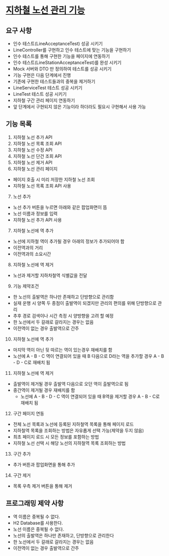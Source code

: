 # [지하철 노선 관리 기능](https://github.com/fucct/atdd-subway-admin)

## 요구 사항

- 인수 테스트(LineAcceptanceTest) 성공 시키기
- LineController를 구현하고 인수 테스트에 맞는 기능을 구현하기
- 인수 테스트를 통해 구현한 기능을 페이지에 연동하기
- 인수 테스트(LineStationAcceptanceTest)를 완성 시키기
- Mock 서버와 DTO 만 정의하여 테스트를 성공 시키기
- 기능 구현은 다음 단계에서 진행
- 기존에 구현한 테스트들과의 중복을 제거하기
- LineServiceTest 테스트 성공 시키기
- LineTest 테스트 성공 시키기
- 지하철 구간 관리 페이지 연동하기
- 앞 단계에서 구현되지 않은 기능이라 하더라도 필요시 구현해서 사용 가능

## 기능 목록

1. 지하철 노선 추가 API
2. 지하철 노선 목록 조회 API
3. 지하철 노선 수정 API
4. 지하철 노선 단건 조회 API
5. 지하철 노선 제거 API
6. 지하철 노선 관리 페이지
- 페이지 호출 시 미리 저장한 지하철 노선 조회
- 지하철 노선 목록 조회 API 사용
7. 노선 추가
-  노선 추가 버튼을 누르면 아래와 같은 팝업화면이 뜸
- 노선 이름과 정보를 입력
- 지하철 노선 추가 API 사용
7. 지하철 노선에 역 추가
- 노선에 지하철 역이 추가될 경우 아래의 정보가 추가되어야 함
- 이전역과의 거리
- 이전역과의 소요시간
8. 지하철 노선에 역 제거
- 노선과 제거할 지하차철역 식별값을 전달
9. 기능 제약조건
- 한 노선의 출발역은 하나만 존재하고 단방향으로 관리함
- 실재 운행 시 양쪽 두 종점이 출발역이 되겠지만 관리의 편의를 위해 단방향으로 관리
- 추후 경로 검색이나 시간 측정 시 양방향을 고려 할 예정
- 한 노선에서 두 갈래로 갈라지는 경우는 없음
- 이전역이 없는 경우 출발역으로 간주
10. 지하철 노선에 역 추가
- 마지막 역이 아닌 뒷 따르는 역이 있는경우 재배치를 함
- 노선에 A - B - C 역이 연결되어 있을 때 B 다음으로 D라는 역을 추가할 경우 A - B - D - C로 재배치 됨
11. 지하철 노선에 역 제거
- 출발역이 제거될 경우 출발역 다음으로 오던 역이 출발역으로 됨
- 중간역이 제거될 경우 재배치를 함
  - 노선에 A - B - D - C 역이 연결되어 있을 때 B역을 제거할 경우 A - B - C로 재배치 됨
12. 구간 페이지 연동
- 전체 노선 목록과 노선에 등록된 지하철역 목록을 통해 페이지 로드
- 지하철역 목록을 조회하는 방법은 자유롭게 선택 가능(제약을 두지 않음)
- 최초 페이지 로드 시 모든 정보를 포함하는 방법
- 지하철 노선 선택 시 해당 노선의 지하철역 목록 조회하는 방법
13. 구간 추가
- 추가 버튼과 팝업화면을 통해 추가
14. 구간 제거
- 목록 우측 제거 버튼을 통해 제거


## 프로그래밍 제약 사항
- 역 이름은 중복될 수 없다.
- H2 Database를 사용한다.
- 노선 이름은 중복될 수 없다.
- 노선의 출발역은 하나만 존재하고, 단방향으로 관리한다
- 한 노선에서 두 갈래로 갈라지는 경우는 없음
- 이전역이 없는 경우 출발역으로 간주


